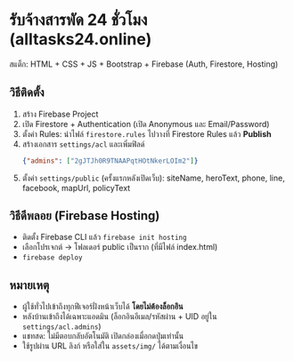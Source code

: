# รับจ้างสารพัด 24 ชั่วโมง (alltasks24.online)

สแต็ก: HTML + CSS + JS + Bootstrap + Firebase (Auth, Firestore, Hosting)

## วิธีติดตั้ง
1) สร้าง Firebase Project
2) เปิด Firestore + Authentication (เปิด Anonymous และ Email/Password)
3) ตั้งค่า Rules: นำไฟล์ `firestore.rules` ไปวางที่ Firestore Rules แล้ว **Publish**
4) สร้างเอกสาร `settings/acl` และเพิ่มฟิลด์
   ```json
   {"admins": ["2gJTJh0R9TNAAPqtHOtNkerLOIm2"]}
   ```
5) ตั้งค่า `settings/public` (ครั้งแรกหลังเปิดเว็บ): siteName, heroText, phone, line, facebook, mapUrl, policyText

## วิธีดีพลอย (Firebase Hosting)
- ติดตั้ง Firebase CLI แล้ว `firebase init hosting`
- เลือกโปรเจกต์ → โฟลเดอร์ public เป็นราก (ที่มีไฟล์ index.html)
- `firebase deploy`

## หมายเหตุ
- ผู้ใช้ทั่วไปเข้าถึงทุกฟีเจอร์ฝั่งหน้าเว็บได้ **โดยไม่ต้องล็อกอิน**
- หลังบ้านเข้าถึงได้เฉพาะแอดมิน (ล็อกอินอีเมล/รหัสผ่าน + UID อยู่ใน `settings/acl.admins`)
- แชทสด: ไม่มีตอบกลับอัตโนมัติ เปิดกล่องเมื่อกดปุ่มเท่านั้น
- ใช้รูปผ่าน URL ลิงก์ หรือใส่ใน `assets/img/` ได้ตามเงื่อนไข
